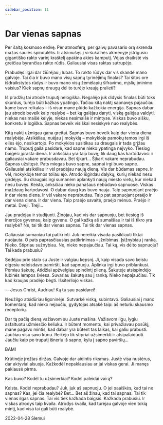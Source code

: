 ```yaml
---
sidebar_position: 11
---
```


# Dar vienas sapnas

Per šaltą kosmoso erdvę. Per atmosferą, per gaivų pavasario orą skrenda mažas saulės spindulėlis. Ir atsimušęs
į viršukalnės akmenyje įstrigusio gigantiško rakto varinį kraštelį apakina akies kamputį. Vėjas draikstė vis
greičiau byrančias rakto rūdis. Galiausiai visas raktas sutrupėjo.

Prabudęs ilgai dar žiūrėjau į lubas. To rakto rūdys dar vis skandė mano galvoje. Tai čia ir buvo mano visų sapnų
tyrinėjimų finalas? Tai šitos ore išdraikstytos rūdys ir buvo mano visų žemėlapių šifravimo, mįslių įminimo
vaisius? Kiek sapnų draugų dėl to turėjo kraują pralieti?

Iš pradžių tai atrodė truputį nelogiška. Negalėjo juk didysis finalas būti toks skurdus, turėjo būti kažkas
ypatingo. Tačiau kitą naktį sapnavęs pajaučiau kame buvo reikalas – iš visur mane plūdo kažkokia energija.
Sapnas dabar jau atrodė beveik kaip realybė – bet ką galėjau daryti, viską galėjau valdyti, niekas nesimaišė
kelyje, niekas nesimaišė ir mintyse. Viskas buvo aišku, konkretu ir logiška. Sapnas beveik visiškai nesiskyrė
nuo realybės.

Kitą naktį užmigau gana greitai. Sapnas buvo beveik kaip dar viena diena realybėje. Atsikėliau, nuėjau į
mokyklą – mokykloje pamokų temos irgi iš eilės ėjo, nesikartojo. Po mokyklos susitikau su draugais ir tada
grįžau namo. Truputį gaila pasidarė, kad sapne nieko ypatinga neįvyko. Tiesiog baigėsi įprasta diena. Ir
anksčiau yra taip buvę, tik daug kas kartodavosi ir galiausiai vakare prabusdavau. Bet šįkart... Šįkart vakare
neprabudau. Sapnas užsitęsė. Pats miegas buvo sapne, sapnai irgi buvo sapne. Galiausiai atsikėliau ir vėl
pradėjau naują dieną. Vis dar būdamas sapne. Ir vėl, mokykloje temos toliau ėjo. Atrodo išgirdau dalykų, kurių
niekad nesu girdėjęs. Su draugais irgi sumanėm aplankyti naujų miesto vietų, kur niekad nesu buvęs. Keista,
anksčiau nieko panašaus nebūdavo sapnuose. Viskas maždaug kartodavosi. O dabar daug kas buvo nauja. Taip
sapnuojant praėjo ir dar viena diena. Ir vėl vakare neprabudau. Taip pat sapnuojant praėjo ir dar viena diena. Ir
dar viena. Taip praėjo savaitė, praėjo mėnuo. Praėjo ir metai. Dveji. Treji...

Jau pradėjau ir studijuoti. Žinojau, kad vis dar sapnuoju, bet tiesiog iš inercijos gyvenau, kaip gyvenu. O gal
kažką aš sumaišiau ir tai iš tikro yra realybė? Ne, tai tik dar vienas sapnas. Tai tik dar vienas sapnas.

Galiausiai sumaniau tai patikrinti. Juk nereikia visada pasikliauti tiktai nuojauta. O pats paprasčiausias
patikrinimas – įžnibimas. Įsižnybiau į ranką. Nieko. Stipriau sužnybiau. Ne, nieko nepajaučiau. Tai ką, vis dėlto
sapnuoju? Tai kada prabusiu?

Sėdėjau prie stalo su Juste ir valgiau kepsnį. Ji, kaip visada savo keistu elgesiu neleisdavo pamiršti, kad
sapnuoju. Aplinka irgi buvo priblankusi. Pėmiau šakutę. Atidžiai apžvelgiau spindintį plieną. Šakutėje
atsispindėjo lubinės lempos šviesa. Suvariau šakutę sau į ranką. Nieko nepajaučiau. Tik kad kraujas pradėjo
bėgti. Išsiterliojo viskas.

-- Jesus Christ, Audriau! Ką tu sau pasidarei!

Neužilgo atsidūriau ligoninėje. Sutvarkė viską, subintavo. Galiausiai į mano komentarą, kad nieko nejaučiu,
gydytojas atsakė taip: aš neturiu skausmo receptorių.

Dar tą pačią dieną važiavom su Juste mašina. Važiavom ilgu, lygiu asfaltuotu užmiesčio keliuku. Ir būtent
momentu, kai privažiavau posūkį, mane pagavo mintis, kad dabar yra būtent tas laikas, kai galiu prabusti.
Jaučiau visu savo kūnu. Reikėjo tik stipriai užsimerkti ir atsipalaiduoti. Jaučiu kaip po truputį išneriu iš sapno,
kylu į sapno paviršių...

BAM!

Krūtinėje įrėžtas diržas. Galvoje dar aidintis riksmas. Justė visa nustėrus, dar aktyviai alsuoja. Kažkodėl
nepaklausiau ar jai viskas gerai. Ji manęs paklausė pirma.

Kas buvo? Kodėl tu užsimerkiai? Kodėl paleidai vairą?

Keista. Kodėl neprabudau? Juk, juk aš sapnuoju. O jei paaiškės, kad tai ne sapnas? Kas, jei čia realybė? Bet...
Bet aš žinau, kad tai sapnas. Tai tik vienas ilgas sapnas. Tai vis tiek kažkada baigsis. Kažkada prabusiu. Ir
viskas atrodys taip kvaila. Atrodys kvaila, kad turėjau galvoje vien tokią mintį, kad visa tai gali būti realybė.

2022-04-28 Slemui
